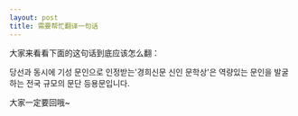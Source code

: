 ```yaml
---
layout: post
title: 需要帮忙翻译一句话
---
```


大家来看看下面的这句话到底应该怎么翻：

당선과 동시에 기성 문인으로 인정받는'경희신문 신인 문학상'은 역량있는 문인을 발굴하는 전국 규모의 문단 등용문입니다.

大家一定要回哦~

